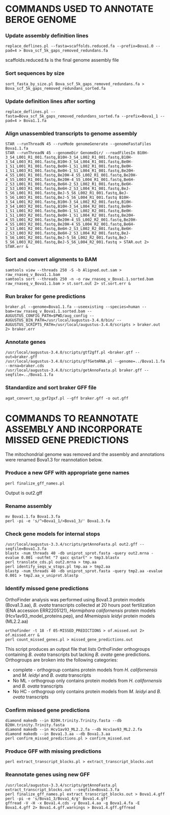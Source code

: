 # COMMANDS USED TO ANNOTATE BEROE GENOME

### Update assembly definition lines
```
replace_deflines.pl --fasta=scaffolds.reduced.fa --prefix=Bova1.0 --pad=4 > Bova_scf_5k_gaps_removed_redundans.fa
```
scaffolds.reduced.fa is the final genome assembly file

### Sort sequences by size
```
sort_fasta_by_size.pl Bova_scf_5k_gaps_removed_redundans.fa > Bova_scf_5k_gaps_removed_redundans_sorted.fa
```

### Update definition lines after sorting
```
replace_deflines.pl --fasta=Bova_scf_5k_gaps_removed_redundans_sorted.fa --prefix=Bova1_1 --pad=4 > Bova1.1.fa
```

### Align unassembled transcripts to genome assembly
```
STAR --runThreadN 45 --runMode genomeGenerate --genomeFastaFiles Bova1.1.fa
STAR --runThreadN 45 --genomeDir GenomeDir/ --readFilesIn B10H-3_S4_L001_R1_001.fastq,B10H-3_S4_L002_R1_001.fastq,B10H-3_S4_L003_R1_001.fastq,B10H-3_S4_L004_R1_001.fastq,Be0H-1_S1_L001_R1_001.fastq,Be0H-1_S1_L002_R1_001.fastq,Be0H-1_S1_L003_R1_001.fastq,Be0H-1_S1_L004_R1_001.fastq,Be20H-4_S5_L001_R1_001.fastq,Be20H-4_S5_L002_R1_001.fastq,Be20H-4_S5_L003_R1_001.fastq,Be20H-4_S5_L004_R1_001.fastq,Be6H-2_S3_L001_R1_001.fastq,Be6H-2_S3_L002_R1_001.fastq,Be6H-2_S3_L003_R1_001.fastq,Be6H-2_S3_L004_R1_001.fastq,BeJ-5_S6_L001_R1_001.fastq,BeJ-5_S6_L002_R1_001.fastq,BeJ-5_S6_L003_R1_001.fastq,BeJ-5_S6_L004_R1_001.fastq B10H-3_S4_L001_R2_001.fastq,B10H-3_S4_L002_R2_001.fastq,B10H-3_S4_L003_R2_001.fastq,B10H-3_S4_L004_R2_001.fastq,Be0H-1_S1_L001_R2_001.fastq,Be0H-1_S1_L002_R2_001.fastq,Be0H-1_S1_L003_R2_001.fastq,Be0H-1_S1_L004_R2_001.fastq,Be20H-4_S5_L001_R2_001.fastq,Be20H-4_S5_L002_R2_001.fastq,Be20H-4_S5_L003_R2_001.fastq,Be20H-4_S5_L004_R2_001.fastq,Be6H-2_S3_L001_R2_001.fastq,Be6H-2_S3_L002_R2_001.fastq,Be6H-2_S3_L003_R2_001.fastq,Be6H-2_S3_L004_R2_001.fastq,BeJ-5_S6_L001_R2_001.fastq,BeJ-5_S6_L002_R2_001.fastq,BeJ-5_S6_L003_R2_001.fastq,BeJ-5_S6_L004_R2_001.fastq > STAR.out 2> STAR.err &
```

### Sort and convert alignments to BAM
```
samtools view --threads 250 -S -b Aligned.out.sam > raw_rnaseq_v_Bova1.1.bam
samtools sort --threads 250 -n -o raw_rnaseq_v_Bova1.1.sorted.bam raw_rnaseq_v_Bova1.1.bam > st.sort.out 2> st.sort.err &
```

### Run braker for gene predictions
```
braker.pl --genome=Bova1.1.fa --useexisting --species=human --bam=raw_rnaseq_v_Bova1.1.sorted.bam --AUGUSTUS_CONFIG_PATH=$PWD/aug_config --AUGUSTUS_BIN_PATH=/usr/local/augustus-3.4.0/bin/ --AUGUSTUS_SCRIPTS_PATH=/usr/local/augustus-3.4.0/scripts > braker.out 2> braker.err
```

### Annotate genes
```
/usr/local/augustus-3.4.0/scripts/gtf2gff.pl <braker.gtf --out=braker.gff
/usr/local/augustus-3.4.0/scripts/gffGetmRNA.pl --genome=../Bova1.1.fa --mrna=braker.cds
/usr/local/augustus-3.4.0/scripts/getAnnoFasta.pl braker.gff --seqfile=../Bova1.1.fa
```

### Standardize and sort braker GFF file
```
agat_convert_sp_gxf2gxf.pl --gff braker.gff -o out.gff
```

# COMMANDS TO REANNOTATE ASSEMBLY AND INCORPORATE MISSED GENE PREDICTIONS
The mitochondrial genome was removed and the assembly and annotations were renamed Bova1.3 for reannotation below.

### Produce a new GFF with appropriate gene names
```
perl finalize_gff_names.pl
```
Output is out2.gff

### Rename assembly
```
mv Bova1.1.fa Bova1.3.fa
perl -pi -e 's/^>Bova1_1/>Bova1_3/' Bova1.3.fa
```

### Check gene models for internal stops 
```
/usr/local/augustus-3.3.4/scripts/getAnnoFasta.pl out2.gff --seqfile=Bova1.3.fa
blastx -num_threads 40 -db uniprot_sprot.fasta -query out2.mrna -evalue 0.001 -outfmt "7 qacc qstart" > tmp3.blastx
perl translate_cds.pl out2.mrna > tmp.aa
perl identify_seqs_w_stops.pl tmp.aa > tmp2.aa
blastp -num_threads 40 -db uniprot_sprot.fasta -query tmp2.aa -evalue 0.001 > tmp2.aa_v_uniprot.blastp
```
### Identify missed gene predictions

OrthoFinder analysis was performed using Bova1.3 protein models (Bova1.3.aa), *B. ovata* transcripts collected at 20 hours post fertilization (ENA accession ERR2205121), *Hormiphora californensis* protein models (Hcv1av93_model_proteins.pep), and *Mnemiopsis leidyi* protein models (ML2.2.aa)
```
orthofinder -t 18 -f 05-MISSED_PREDICTIONS > of.missed.out 2> of.missed.err &
perl count_missed_genes.pl > missed_gene_predictions.out
```
This script produces an output file that lists OrthoFinder orthogroups containing *B. ovata* transcripts but lacking *B. ovata* gene predictions. Orthogroups are broken into the following categories:
* complete - orthogroup contains protein models from *H. californensis* and *M. leidyi* and *B. ovata* transcripts
* No ML - orthogroup only contains protein models from *H. californensis* and *B. ovata* transcripts
* No HC - orthogroup only contains protein models from *M. leidyi* and *B. ovata* transcripts

### Confirm missed gene predictions
```
diamond makedb --in B20H.trinity.Trinity.fasta --db B20H.trinity.Trinity.fasta
diamond makedb --in Hcv1av93_ML2.2.fa --db Hcv1av93_ML2.2.fa
diamond makedb --in Bova1.3.aa --db Bova1.3.aa
perl confirm_missed_predictions.pl > confirm_missed.out 
```
### Produce GFF with missing predictions
```
perl extract_transcript_blocks.pl > extract_transcript_blocks.out
```

### Reannotate genes using new GFF
```
/usr/local/augustus-3.3.4/scripts/getAnnoFasta.pl extract_transcript_blocks.out --seqfile=Bova1.3.fa
perl finalize_gff_names.pl extract_transcript_blocks.out > Bova1.4.gff
perl -pi -e 's/Bova1_3/Bova1_4/g' Bova1.4.gff
gffread -V -H -x Bova1.4.cds -y Bova1.4.aa -g Bova1.4.fa -E Bova1.4.gff 2> Bova1.4.gff.warnings > Bova1.4.gff.gffread
```
